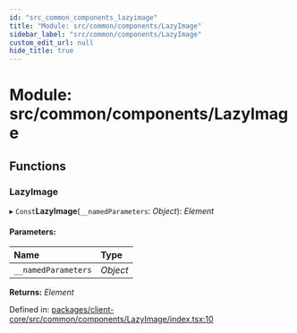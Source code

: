 ```yaml
---
id: "src_common_components_lazyimage"
title: "Module: src/common/components/LazyImage"
sidebar_label: "src/common/components/LazyImage"
custom_edit_url: null
hide_title: true
---
```


# Module: src/common/components/LazyImage

## Functions

### LazyImage

▸ `Const`**LazyImage**(`__namedParameters`: *Object*): *Element*

#### Parameters:

Name | Type |
:------ | :------ |
`__namedParameters` | *Object* |

**Returns:** *Element*

Defined in: [packages/client-core/src/common/components/LazyImage/index.tsx:10](https://github.com/xr3ngine/xr3ngine/blob/673ad6a5f/packages/client-core/src/common/components/LazyImage/index.tsx#L10)
